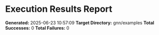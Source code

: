 # Execution Results Report

**Generated:** 2025-06-23 10:57:09
**Target Directory:** gnn/examples
**Total Successes:** 0
**Total Failures:** 0

